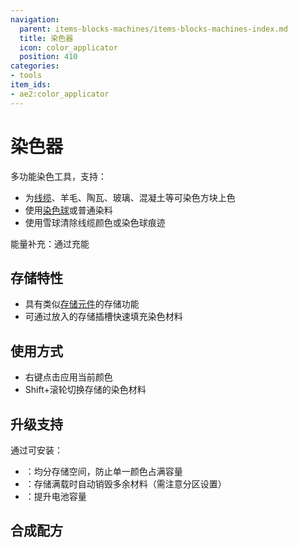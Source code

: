 ```yaml
---
navigation:
  parent: items-blocks-machines/items-blocks-machines-index.md
  title: 染色器
  icon: color_applicator
  position: 410
categories:
- tools
item_ids:
- ae2:color_applicator
---
```


# 染色器

<ItemImage id="color_applicator" scale="4" />

多功能染色工具，支持：
- 为[线缆](cables.md)、羊毛、陶瓦、玻璃、混凝土等可染色方块上色
- 使用[染色球](paintballs.md)或普通染料
- 使用雪球清除线缆颜色或染色球痕迹

能量补充：通过<ItemLink id="charger" />充能

## 存储特性

* 具有类似[存储元件](storage_cells.md)的存储功能
* 可通过放入<ItemLink id="chest" />的存储插槽快速填充染色材料

## 使用方式

* 右键点击应用当前颜色
* Shift+滚轮切换存储的染色材料

## 升级支持

通过<ItemLink id="cell_workbench" />可安装：
* <ItemLink id="equal_distribution_card" />：均分存储空间，防止单一颜色占满容量
* <ItemLink id="void_card" />：存储满载时自动销毁多余材料（需注意分区设置）
* <ItemLink id="energy_card" />：提升电池容量

## 合成配方

<RecipeFor id="color_applicator" />
